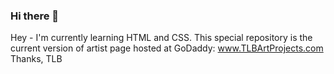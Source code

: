 ### Hi there 👋

<!--
**tlbartprojects/tlbartprojects** is a ✨ _special_ ✨ repository because its `README.md` (this file) appears on your GitHub profile.

Here are some ideas to get you started:

- 🔭 I’m currently working on ...
- 🌱 I’m currently learning 
- 👯 I’m looking to collaborate on ...
- 🤔 I’m looking for help with ...
- 💬 Ask me about ...
- 📫 How to reach me: ...
- 😄 Pronouns: ...
- ⚡ Fun fact: ...
-->
Hey - I'm currently learning HTML and CSS.  This special repository is the current version of artist page hosted at GoDaddy: www.TLBArtProjects.com
Thanks, TLB
